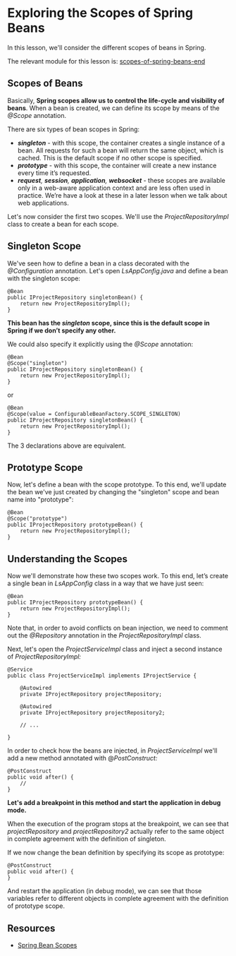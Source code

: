# Exploring the Scopes of Spring Beans

In this lesson, we'll consider the different scopes of beans in Spring.

The relevant module for this lesson is: [scopes-of-spring-beans-end](../learn-spring-m2/scopes-of-spring-beans-end)

## Scopes of Beans

Basically, **Spring scopes allow us to control the life-cycle and visibility of beans**. When a bean is created, we can define its scope by means of the _@Scope_ annotation.

There are six types of bean scopes in Spring:

-   **_singleton_** - with this scope, the container creates a single instance of a bean. All requests for such a bean will return the same object, which is cached. This is the default scope if no other scope is specified.
-   **_prototype_** - with this scope, the container will create a new instance every time it’s requested.
-   **_request_**_,_ **_session_**_,_ **_application_**_,_ **_websocket_** - these scopes are available only in a web-aware application context and are less often used in practice. We’re have a look at these in a later lesson when we talk about web applications.

Let's now consider the first two scopes. We'll use the _ProjectRepositoryImpl_ class to create a bean for each scope.

## Singleton Scope

We've seen how to define a bean in a class decorated with the _@Configuration_ annotation. Let's open _LsAppConfig.java_ and define a bean with the singleton scope:

```
@Bean
public IProjectRepository singletonBean() {
    return new ProjectRepositoryImpl();
}
```

**This bean has the _singleton_ scope, since this is the default scope in Spring if we don’t specify any other.**

We could also specify it explicitly using the _@Scope_ annotation:

```
@Bean
@Scope("singleton")
public IProjectRepository singletonBean() {
    return new ProjectRepositoryImpl();
}
```

or

```
@Bean
@Scope(value = ConfigurableBeanFactory.SCOPE_SINGLETON)
public IProjectRepository singletonBean() {
    return new ProjectRepositoryImpl();
}
```

The 3 declarations above are equivalent.


## Prototype Scope

Now, let's define a bean with the scope prototype. To this end, we'll update the bean we've just created by changing the "singleton" scope and bean name into "prototype":

```
@Bean
@Scope("prototype")
public IProjectRepository prototypeBean() {
    return new ProjectRepositoryImpl();
}
```

## Understanding the Scopes

Now we'll demonstrate how these two scopes work. To this end, let’s create a single bean in _LsAppConfig_ class in a way that we have just seen:

```
@Bean
public IProjectRepository prototypeBean() {
    return new ProjectRepositoryImpl();
}
```

Note that, in order to avoid conflicts on bean injection, we need to comment out the _@Repository_ annotation in the _ProjectRepositoryImpl_ class.

Next, let's open the _ProjectServiceImpl_ class and inject a second instance of _ProjectRepositoryImpl:_

```
@Service
public class ProjectServiceImpl implements IProjectService {

    @Autowired
    private IProjectRepository projectRepository;

    @Autowired
    private IProjectRepository projectRepository2;
    
    // ...
    
}
```

In order to check how the beans are injected, in _ProjectServiceImpl_ we'll add a new method annotated with @_PostConstruct:_

```
@PostConstruct 
public void after() { 
    //
}
```

**Let's add a breakpoint in this method and start the application in debug mode.**

When the execution of the program stops at the breakpoint, we can see that _projectRepository_ and _projectRepository2_ actually refer to the same object in complete agreement with the definition of singleton.

If we now change the bean definition by specifying its scope as prototype:

```
@PostConstruct
public void after() {
}
```

And restart the application (in debug mode), we can see that those variables refer to different objects in complete agreement with the definition of prototype scope.

## Resources
- [Spring Bean Scopes](https://www.baeldung.com/spring-bean-scopes)
